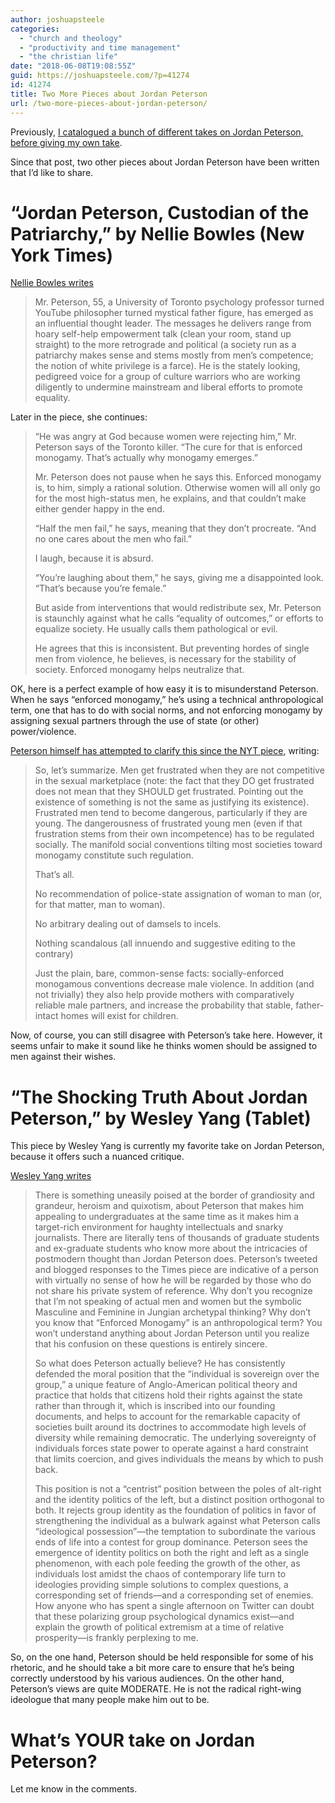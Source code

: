 ```yaml
---
author: joshuapsteele
categories:
  - "church and theology"
  - "productivity and time management"
  - "the christian life"
date: "2018-06-08T19:08:55Z"
guid: https://joshuapsteele.com/?p=41274
id: 41274
title: Two More Pieces about Jordan Peterson
url: /two-more-pieces-about-jordan-peterson/
---
```


Previously, [I catalogued a bunch of different takes on Jordan Peterson, before giving my own take](https://joshuapsteele.com/what-to-make-of-jordan-peterson-some-takes-then-my-own/).

Since that post, two other pieces about Jordan Peterson have been written that I’d like to share.

# “Jordan Peterson, Custodian of the Patriarchy,” by Nellie Bowles (New York Times)

[Nellie Bowles writes](https://www.nytimes.com/2018/05/18/style/jordan-peterson-12-rules-for-life.html)

> Mr. Peterson, 55, a University of Toronto psychology professor turned YouTube philosopher turned mystical father figure, has emerged as an influential thought leader. The messages he delivers range from hoary self-help empowerment talk (clean your room, stand up straight) to the more retrograde and political (a society run as a patriarchy makes sense and stems mostly from men’s competence; the notion of white privilege is a farce). He is the stately looking, pedigreed voice for a group of culture warriors who are working diligently to undermine mainstream and liberal efforts to promote equality.

Later in the piece, she continues:

> “He was angry at God because women were rejecting him,” Mr. Peterson says of the Toronto killer. “The cure for that is enforced monogamy. That’s actually why monogamy emerges.”
> 
>  Mr. Peterson does not pause when he says this. Enforced monogamy is, to him, simply a rational solution. Otherwise women will all only go for the most high-status men, he explains, and that couldn’t make either gender happy in the end.
> 
>  “Half the men fail,” he says, meaning that they don’t procreate. “And no one cares about the men who fail.”
> 
>  I laugh, because it is absurd.
> 
>  “You’re laughing about them,” he says, giving me a disappointed look. “That’s because you’re female.”
> 
>  But aside from interventions that would redistribute sex, Mr. Peterson is staunchly against what he calls “equality of outcomes,” or efforts to equalize society. He usually calls them pathological or evil.
> 
>  He agrees that this is inconsistent. But preventing hordes of single men from violence, he believes, is necessary for the stability of society. Enforced monogamy helps neutralize that.

OK, here is a perfect example of how easy it is to misunderstand Peterson. When he says “enforced monogamy,” he’s using a technical anthropological term, one that has to do with social norms, and not enforcing monogamy by assigning sexual partners through the use of state (or other) power/violence.

[Peterson himself has attempted to clarify this since the NYT piece](https://jordanbpeterson.com/media/on-the-new-york-times-and-enforced-monogamy/), writing:

> So, let’s summarize. Men get frustrated when they are not competitive in the sexual marketplace (note: the fact that they DO get frustrated does not mean that they SHOULD get frustrated. Pointing out the existence of something is not the same as justifying its existence). Frustrated men tend to become dangerous, particularly if they are young. The dangerousness of frustrated young men (even if that frustration stems from their own incompetence) has to be regulated socially. The manifold social conventions tilting most societies toward monogamy constitute such regulation.
> 
>  That’s all.
> 
>  No recommendation of police-state assignation of woman to man (or, for that matter, man to woman).
> 
>  No arbitrary dealing out of damsels to incels.
> 
>  Nothing scandalous (all innuendo and suggestive editing to the contrary)
> 
>  Just the plain, bare, common-sense facts: socially-enforced monogamous conventions decrease male violence. In addition (and not trivially) they also help provide mothers with comparatively reliable male partners, and increase the probability that stable, father-intact homes will exist for children.

Now, of course, you can still disagree with Peterson’s take here. However, it seems unfair to make it sound like he thinks women should be assigned to men against their wishes.

# “The Shocking Truth About Jordan Peterson,” by Wesley Yang (Tablet)

This piece by Wesley Yang is currently my favorite take on Jordan Peterson, because it offers such a nuanced critique.

[Wesley Yang writes](http://www.tabletmag.com/jewish-news-and-politics/262280/jordan-peterson)

> There is something uneasily poised at the border of grandiosity and grandeur, heroism and quixotism, about Peterson that makes him appealing to undergraduates at the same time as it makes him a target-rich environment for haughty intellectuals and snarky journalists. There are literally tens of thousands of graduate students and ex-graduate students who know more about the intricacies of postmodern thought than Jordan Peterson does. Peterson’s tweeted and blogged responses to the Times piece are indicative of a person with virtually no sense of how he will be regarded by those who do not share his private system of reference. Why don’t you recognize that I’m not speaking of actual men and women but the symbolic Masculine and Feminine in Jungian archetypal thinking? Why don’t you know that “Enforced Monogamy” is an anthropological term? You won’t understand anything about Jordan Peterson until you realize that his confusion on these questions is entirely sincere.
> 
>  So what does Peterson actually believe? He has consistently defended the moral position that the “individual is sovereign over the group,” a unique feature of Anglo-American political theory and practice that holds that citizens hold their rights against the state rather than through it, which is inscribed into our founding documents, and helps to account for the remarkable capacity of societies built around its doctrines to accommodate high levels of diversity while remaining democratic. The underlying sovereignty of individuals forces state power to operate against a hard constraint that limits coercion, and gives individuals the means by which to push back.
> 
>  This position is not a “centrist” position between the poles of alt-right and the identity politics of the left, but a distinct position orthogonal to both. It rejects group identity as the foundation of politics in favor of strengthening the individual as a bulwark against what Peterson calls “ideological possession”—the temptation to subordinate the various ends of life into a contest for group dominance. Peterson sees the emergence of identity politics on both the right and left as a single phenomenon, with each pole feeding the growth of the other, as individuals lost amidst the chaos of contemporary life turn to ideologies providing simple solutions to complex questions, a corresponding set of friends—and a corresponding set of enemies. How anyone who has spent a single afternoon on Twitter can doubt that these polarizing group psychological dynamics exist—and explain the growth of political extremism at a time of relative prosperity—is frankly perplexing to me.

So, on the one hand, Peterson should be held responsible for some of his rhetoric, and he should take a bit more care to ensure that he’s being correctly understood by his various audiences. On the other hand, Peterson’s views are quite MODERATE. He is not the radical right-wing ideologue that many people make him out to be.

# What’s YOUR take on Jordan Peterson?

Let me know in the comments.